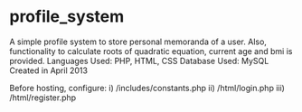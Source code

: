 # profile_system
A simple profile system to store personal memoranda of a user. Also, functionality to calculate roots of quadratic equation, current age and bmi is provided.
Languages Used: PHP, HTML, CSS
Database  Used: MySQL
Created in April 2013

Before hosting, configure:
i) /includes/constants.php
ii) /html/login.php 
iii) /html/register.php
